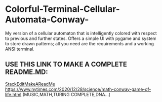 # Colorful-Terminal-Cellular-Automata-Conway-
My version of a cellular automaton that is intelligently colored with respect to previous and further states. Offers a simple UI with pygame and system to store drawn patterns; all you need are the requirements and a working ANSI terminal.


## USE THIS LINK TO MAKE A COMPLETE README.MD: 
[StackEditMakeAReadMe](https://stackedit.io/app#)
https://www.nytimes.com/2020/12/28/science/math-conway-game-of-life.html (MUSIC,MATH,TURING COMPLETE,DNA...)


